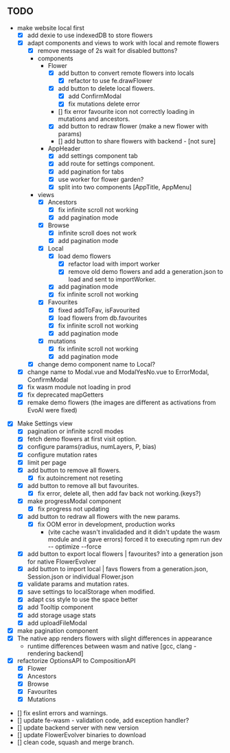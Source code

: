 ## TODO

* make website local first
    + [x] add dexie to use indexedDB to store flowers
    + [x] adapt components and views to work with local and remote flowers
        + [x] remove message of 2s wait for disabled buttons?
        + components
            - Flower
                + [x] add button to convert remote flowers into locals
                    - [x] refactor to use fe.drawFlower
                + [x] add button to delete local flowers.
                    - [x] add ConfirmModal
                    - [x] fix mutations delete error
                + [] fix error favourite icon not correctly loading in mutations and ancestors.
                + [x] add button to redraw flower (make a new flower with params)
                + [] add button to share flowers with backend - [not sure]
            - AppHeader
                + [x] add settings component tab
                + [x] add route for settings component.
                + [x] add pagination for tabs
                + [x] use worker for flower garden?
                + [x] split into two components [AppTitle, AppMenu]
        + views
            - [x] Ancestors
                + [x] fix infinite scroll not working
                + [x] add pagination mode
            - [x] Browse
                + [x] infinite scroll does not work
                + [x] add pagination mode
            - [x] Local
                + [x] load demo flowers
                    - [x] refactor load with import worker
                    - [x] remove old demo flowers and add a generation.json to load and sent to importWorker.
                + [x] add pagination mode
                + [x] fix infinite scroll not working
            - [x] Favourites
                + [x] fixed addToFav, isFavourited
                + [x] load flowers from db.favourites
                + [x] fix infinite scroll not working
                + [x] add pagination mode
            - [x] mutations
                + [x] fix infinite scroll not working
                + [x] add pagination mode
        + [x] change demo component name to Local?
	+ [x] change name to Modal.vue and ModalYesNo.vue to ErrorModal, ConfirmModal
	+ [x] fix wasm module not loading in prod
    + [x] fix deprecated mapGetters
    + [x] remake demo flowers (the images are different as activations from EvoAI were fixed)
* [x] Make Settings view
    + [x] pagination or infinite scroll modes
    + [x] fetch demo flowers at first visit option.
    + [x] configure params(radius, numLayers, P, bias)
    + [x] configure mutation rates
    + [x] limit per page
    + [x] add button to remove all flowers.
        - [x] fix autoincrement not reseting
    + [x] add button to remove all but favourites.
        - [x] fix error, delete all, then add fav back not working.(keys?)
    + [x] make progressModal component
        - [x] fix progress not updating
    + [x] add button to redraw all flowers with the new params.
        - [x] fix OOM error in development, production works 
            + (vite cache wasn't invalidaded and it didn't update the 
                wasm module and it gave errors) forced it to executing npm run dev -- optimize --force
    + [x] add button to export local flowers | favourites? into a generation json for native FlowerEvolver
    + [x] add button to import local | favs flowers from a generation.json, Session.json or individual Flower.json
    + [x] validate params and mutation rates.
    + [x] save settings to localStorage when modified.
    + [x] adapt css style to use the space better
    + [x] add Tooltip component
    + [x] add storage usage stats
    + [x] add uploadFileModal
* [x] make pagination component
* [x] The native app renders flowers with slight differences in appearance
    - runtime differences between wasm and native [gcc, clang - rendering backend]
* [x] refactorize OptionsAPI to CompositionAPI
    - [x] Flower
    - [x] Ancestors
    - [x] Browse
    - [x] Favourites
    - [x] Mutations
* [] fix eslint errors and warnings.
* [] update fe-wasm - validation code, add exception handler?
* [] update backend server with new version
* [] update FlowerEvolver binaries to download
* [] clean code, squash and merge branch.
